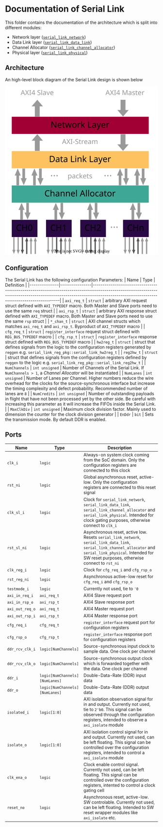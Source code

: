 # Documentation of Serial Link
This folder contains the documentation of the architecture which is split into different modules:
* Network layer ([`serial_link_network`](../src/serial_link_network.sv))
* Data Link layer ([`serial_link_data_link`](../src/serial_link_data_link.sv))
* Channel Allocator ([`serial_link_channel_allocator`](../src/channel_allocator/serial_link_channel_allocator.sv))
* Physical layer ([`serial_link_physical`](../src/serial_link_physical.sv))

## Architecture
An high-level block diagram of the Serial Link design is shown below

![Block-diagram showing the design Serial Link.](fig/serial_link.svg  "Block-diagram showing the design Serial Link.")

## Configuration
The Serial Link has the following configuration Parameters:
| Name          | Type           | Definition                                                                                                                                                                                                              |
|---------------|----------------|-------------------------------------------------------------------------------------------------------------------------------------------------------------------------------------------------------------------------|
| `axi_req_t`   | `struct`       | arbitrary AXI request struct defined with `AXI_TYPEDEF` macro. Both Master and Slave ports need to use the same `req` struct                                                                                            |
| `axi_rsp_t`   | `struct`       | arbitrary AXI response struct defined with `AXI_TYPEDEF` macro. Both Master and Slave ports need to use the same `rsp` struct                                                                                           |
| `*_chan_t`    | `struct`       | AXI channel structs which matches `axi_req_t` and `axi_rsp_t`. Byproduct of `AXI_TYPEDEF` macro                                                                                                                         |
| `cfg_req_t`   | `struct`       | `register_interface` request struct defined with `REG_BUS_TYPEDEF` macro                                                                                                                                                |
| `cfg_rsp_t`   | `struct`       | `register_interface` response struct defined with `REG_BUS_TYPEDEF` macro                                                                                                                                               |
| `hw2reg_t`    | `struct`       | struct that defines signals from the logic to the configuration registers generated by `reggen` e.g. `serial_link_reg_pkg::serial_link_hw2reg_t`                                                                        |
| `reg2hw_t`    | `struct`       | struct that defines signals from the configuration registers defined by `reggen` to the logic e.g. `serial_link_reg_pkg::serial_link_reg2hw_t`                                                                          |
| `NumChannels` | `int unsigned` | Number of Channels of the Serial Link. If `NumChannels > 1`, a *Channel Allocator* will be instantiated                                                                                                                 |
| `NumLanes`    | `int unsigned` | Number of Lanes per Channel. Higher numbers reduce the wire overhead for the clocks for the source-synchronous interface but increase the timing complexity and defect probability. Recommended number of lanes are `8` |
| `NumCredits`  | `int unsigned` | Number of outstanding payloads in flight that have not been processed yet by the other side. Be careful with increasing this parameter as it will increase the FIFOs inside the Serial Link.                            |
| `MaxClkDiv`   | `int unsigned` | Maximum clock division factor. Mainly used to dimension the counter for the clock division generator                                                                                                                    |
| `EnDdr` | `bit` | Sets the transmission mode. By default DDR is enabled.

## Ports
| Name            | Type                           | Description                                                                                                                                                                                                      |
|-----------------|--------------------------------|------------------------------------------------------------------------------------------------------------------------------------------------------------------------------------------------------------------|
| `clk_i`         | `logic`                        | Always-on system clock coming from the SoC domain. Only the configuration registers are connected to this clock                                                                                                  |
| `rst_ni`        | `logic`                        | Global asynchronous reset, active-low. Only the configuration registers are connected to this reset signal                                                                                                       |
| `clk_sl_i`      | `logic`                        | Clock for `serial_link_network`, `serial_link_data_link`, `serial_link_channel_allocator` and `serial_link_physical`. Intended for clock gating purposes, otherwise connect to `clk_i`                           |
| `rst_sl_ni`     | `logic`                        | Asynchronous reset, active low. Resets `serial_link_network`, `serial_link_data_link`, `serial_link_channel_allocator` and `serial_link_physical`. Intended for SW reset purposes, otherwise connect to `rst_ni` |
| `clk_reg_i`     | `logic`                        | Clock for `cfg_req_i` and `cfg_rsp_o`                                                                                                                                                                            |
| `rst_reg_ni`    | `logic`                        | Asynchronous active-low reset for `cfg_req_i` and `cfg_rsp_o`                                                                                                                                                    |
| `testmode_i`    | `logic`                        | Currently not used, tie to `'0`                                                                                                                                                                                  |
| `axi_in_req_i`  | `axi_req_t`                    | AXI4 Slave request port                                                                                                                                                                                          |
| `axi_in_rsp_o`  | `axi_rsp_t`                    | AXI4 Slave response port                                                                                                                                                                                         |
| `axi_out_req_o` | `axi_req_t`                    | AXI4 Master request port                                                                                                                                                                                         |
| `axi_out_rsp_i` | `axi_rsp_t`                    | AXI4 Master response port                                                                                                                                                                                        |
| `cfg_req_i`     | `cfg_req_t`                    | `register_interface` request port for configuration registers                                                                                                                                                    |
| `cfg_rsp_o`     | `cfg_rsp_t`                    | `register_interface` response port for configuration registers                                                                                                                                                   |
| `ddr_rcv_clk_i` | `logic[NumChannels]`           | Source-synchronous input clock to sample data. One clock per channel                                                                                                                                             |
| `ddr_rcv_clk_o` | `logic[NumChannels]`           | Source-synchronous output clock which is forwarded together with the data. One clock per channel                                                                                                                 |
| `ddr_i`         | `logic[NumChannels][NumLanes]` | Double-Data-Rate (DDR) input data                                                                                                                                                                                |
| `ddr_o`         | `logic[NumChannels][NumLanes]` | Double-Data-Rate (DDR) output data                                                                                                                                                                               |
| `isolated_i`    | `logic[1:0]`                   | AXI isolation observation signal for in and output. Currently not used, tie to `2'b0`. This signal can be observed through the configuration registers, intended to observe a `axi_isolate` module               |
| `isolate_o`     | `logic[1:0]`                   | AXI isolation control signal for in and output. Currently not used, can be left floating. This signal can be controlled over the configuration registers, intended to control a `axi_isolate` module             |
| `clk_ena_o`     | `logic`                        | Clock enable control signal. Currently not used, can be left floating. This signal can be controlled over the configuration registers, intented to control a clock gating cell                                   |
| `reset_no`      | `logic`                        | Asynchronous reset, active-low. SW controlable. Currently not used, can be left floating. Intended to SW reset wrapper modules like `axi_isolate` etc.                                                           |
